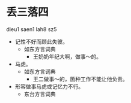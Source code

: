 # 丢三落四
dieu1 saen1 lah8 sz5
+ 记性不好而顾此失彼。
  * 如东方言词典
    - 王奶奶年纪大啊，做事～的。
+ 马虎。
  * 如东方言词典
    - 王二做事～的，箇种工作不能让他负责。
+ 形容做事马虎或记忆力不行。
  * 东台方言词典
